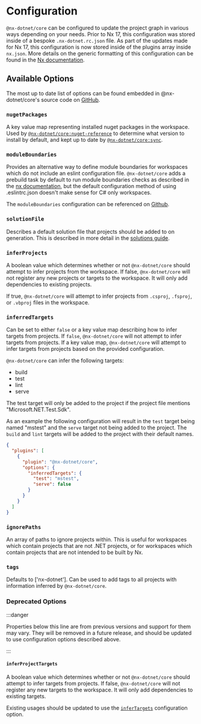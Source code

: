 # Configuration

`@nx-dotnet/core` can be configured to update the project graph in various ways depending on your needs. Prior to Nx 17, this configuration was stored inside of a bespoke `.nx-dotnet.rc.json` file. As part of the updates made for Nx 17, this configuration is now stored inside of the plugins array inside `nx.json`. More details on the generic formatting of this configuration can be found in the [Nx documentation](https://nx.dev/reference/nx-json#plugins).

## Available Options

The most up to date list of options can be found embedded in @nx-dotnet/core's source code on [GitHub](https://github.com/nx-dotnet/nx-dotnet/blob/master/packages/utils/src/lib/models/nx-dotnet-config.interface.ts).

### `nugetPackages`

A key value map representing installed nuget packages in the workspace. Used by [`@nx-dotnet/core:nuget-reference`](./Generators/nuget-reference.md) to determine what version to install by default, and kept up to date by [`@nx-dotnet/core:sync`](./Generators/sync.md).

### `moduleBoundaries`

Provides an alternative way to define module boundaries for workspaces which do not include an eslint configuration file. `@nx-dotnet/core` adds a prebuild task by default to run module boundaries checks as described in the [nx documentation](https://nx.dev/recipes/enforce-module-boundaries), but the default configuration method of using .eslintrc.json doesn't make sense for C# only workspaces.

The `moduleBoundaries` configuration can be referenced on [Github](https://github.com/nx-dotnet/nx-dotnet/blob/master/packages/utils/src/lib/models/nx.ts).

### `solutionFile`

Describes a default solution file that projects should be added to on generation. This is described in more detail in the [solutions guide](./guides/handling-solutions.md).

### `inferProjects`

A boolean value which determines whether or not `@nx-dotnet/core` should attempt to infer projects from the workspace. If false, `@nx-dotnet/core` will not register any new projects or targets to the workspace. It will only add dependencies to existing projects.

If true, `@nx-dotnet/core` will attempt to infer projects from `.csproj`, `.fsproj`, or `.vbproj` files in the workspace.

### `inferredTargets`

Can be set to either `false` or a key value map describing how to infer targets from projects. If `false`, `@nx-dotnet/core` will not attempt to infer targets from projects. If a key value map, `@nx-dotnet/core` will attempt to infer targets from projects based on the provided configuration.

`@nx-dotnet/core` can infer the following targets:

- build
- test
- lint
- serve

The test target will only be added to the project if the project file mentions "Microsoft.NET.Test.Sdk".

As an example the following configuration will result in the `test` target being named "mstest" and the `serve` target not being added to the project. The `build` and `lint` targets will be added to the project with their default names.

```json
{
  "plugins": [
    {
      "plugin": "@nx-dotnet/core",
      "options": {
        "inferredTargets": {
          "test": "mstest",
          "serve": false
        }
      }
    }
  ]
}
```

### `ignorePaths`

An array of paths to ignore projects within. This is useful for workspaces which contain projects that are not .NET projects, or for workspaces which contain projects that are not intended to be built by Nx.

### `tags`

Defaults to ['nx-dotnet']. Can be used to add tags to all projects with information inferred by `@nx-dotnet/core`.

### Deprecated Options

:::danger

Properties below this line are from previous versions and support for them may vary. They will be removed in a future release, and should be updated to use configuration options described above.

:::

#### `inferProjectTargets`

A boolean value which determines whether or not `@nx-dotnet/core` should attempt to infer targets from projects. If false, `@nx-dotnet/core` will not register any new targets to the workspace. It will only add dependencies to existing targets.

Existing usages should be updated to use the [`inferTargets`](#infertargets) configuration option.
